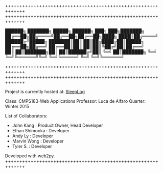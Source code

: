 +++++++++++++++++++++++++++++++++++++++++++++++++++++++++++++
+++++++++++++++++++++++++++++++++++++++++++++++++++++++++++++

 ██████╗ ███████╗ █████╗ ██████╗ ███╗   ███╗███████╗
 ██╔══██╗██╔════╝██╔══██╗██╔══██╗████╗ ████║██╔════╝
 ██████╔╝█████╗  ███████║██║  ██║██╔████╔██║█████╗  
 ██╔══██╗██╔══╝  ██╔══██║██║  ██║██║╚██╔╝██║██╔══╝  
 ██║  ██║███████╗██║  ██║██████╔╝██║ ╚═╝ ██║███████╗
 ╚═╝  ╚═╝╚══════╝╚═╝  ╚═╝╚═════╝ ╚═╝     ╚═╝╚══════╝

+++++++++++++++++++++++++++++++++++++++++++++++++++++++++++++
+++++++++++++++++++++++++++++++++++++++++++++++++++++++++++++

Project is currently hosted at:
[SleepLog](https://jkang8.pythonanywhere.com/SleepLog/default/index)

Class: CMPS183-Web Applications
Professor: Luca de Alfaro
Quarter: Winter 2015


List of Collaborators:

* John Kang      : Product Owner, Head Developer
* Ethan Shimooka : Developer
* Andy Ly        : Developer
* Marvin Wong    : Developer
* Tyler S.       : Developer


Developed with web2py.
+++++++++++++++++++++++++++++++++++++++++++++++++++++++++++++
